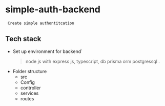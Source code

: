 # simple-auth-backend
` Create simple authontitcation`
## Tech stack
- Set up environment for backend`
  > node js with express js, typescript, db prisma orm postgressql
.
- Folder structure
  * src
  * Config
  * controller
  * services
  * routes
   
  
